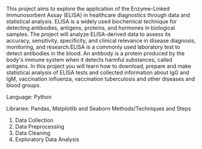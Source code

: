 This project aims to explore the application of the Enzyme-Linked Immunosorbent Assay (ELISA) in healthcare diagnostics through data and statistical analysis. ELISA is a widely used biochemical technique for detecting antibodies, antigens, proteins, and hormones in biological samples. 
The project will analyze ELISA-derived data to assess its accuracy, sensitivity, specificity, and clinical relevance in disease diagnosis, monitoring, and research.ELISA is a commonly used laboratory test to detect antibodies in the blood. An antibody is a protein produced by the body's immune system when it detects harmful substances, called antigens. In this project you will learn how to download, prepare and make statistical analysis of ELISA tests and collected information about IgG and IgM, vaccination influenza, vaccination tuberculosis and other diseases and blood groups.


Language: Python


Libraries: Pandas, Matplotlib and Seaborn
Methods/Techniques and Steps 
1. Data Collection
2. Data Preprocessing
3. Data Cleaning
4. Exploratory Data Analysis
